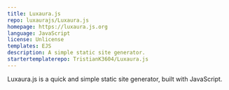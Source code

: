 ```yaml
---
title: Luxaura.js
repo: luxaurajs/Luxaura.js
homepage: https://luxaura.js.org
language: JavaScript
license: Unlicense
templates: EJS
description: A simple static site generator.
startertemplaterepo: TristianK3604/Luxaura.js
---
```


Luxaura.js is a quick and simple static site generator, built with JavaScript.
